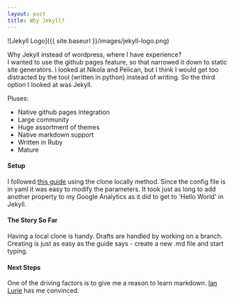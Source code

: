 ```yaml
---
layout: post
title: Why Jekyll?
---
```


  ![Jekyll Logo]({{ site.baseurl }}/images/jekyll-logo.png) 

Why Jekyll instead of wordpress, where I have experience?  
I wanted to use the github pages feature, so that narrowed it down to static site generators. I looked at Nikola and Pelican, but I think I would get too distracted by the tool (written in python) instead of writing. So the third option I looked at was Jekyll. 

Pluses:
* Native github pages integration
* Large community
* Huge assortment of themes
* Native markdown support
* Written in Ruby
* Mature

#### Setup

I followed [this guide](https://www.smashingmagazine.com/2014/08/build-blog-jekyll-github-pages/) using the clone locally method. Since the config file is in yaml it was easy to modify the parameters. It took just as long to add another property to my Google Analytics as it did to get to 'Hello World' in Jekyll. 

#### The Story So Far

Having a local clone is handy. Drafts are handled by working on a branch. Creating is just as easy as the guide says - create a new .md file and start typing.

#### Next Steps  

One of the driving factors is to give me a reason to learn markdown. [Ian Lurie](https://twitter.com/portentint) has me convinced.
